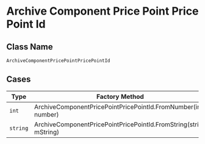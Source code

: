 
# Archive Component Price Point Price Point Id

## Class Name

`ArchiveComponentPricePointPricePointId`

## Cases

| Type | Factory Method |
|  --- | --- |
| `int` | ArchiveComponentPricePointPricePointId.FromNumber(int number) |
| `string` | ArchiveComponentPricePointPricePointId.FromString(string mString) |

